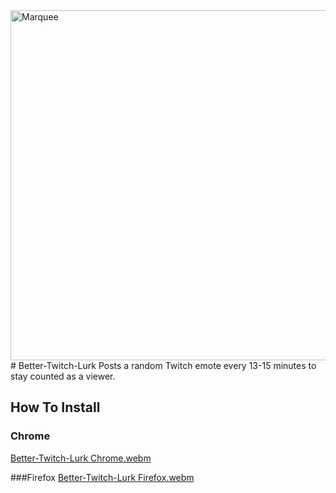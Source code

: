 
<img width="1400" height="560" alt="Marquee" src="https://github.com/user-attachments/assets/18df670d-d725-432c-a77d-78a2541c6849" />
# Better-Twitch-Lurk
Posts a random Twitch emote every 13-15 minutes to stay counted as a viewer.

## How To Install
### Chrome
[Better-Twitch-Lurk Chrome.webm](https://github.com/user-attachments/assets/eb1d137a-8bca-4f42-bb2a-bc766aa3908c)

###Firefox
[Better-Twitch-Lurk Firefox.webm](https://github.com/user-attachments/assets/14add06f-c8c3-4491-b7e2-2c8d07befa41)
